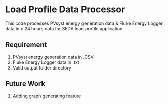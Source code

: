 #  Load Profile Data Processor

This code processes PVsyst energy generation data & Fluke Energy Logger data into 24 hours data for SEDA load profile application.

## Requirement
1. PVsyst energy generation data in .CSV
2. Fluke Energy Logger data in .txt
3. Valid output folder directory

## Future Work
1. Adding graph generating feature
